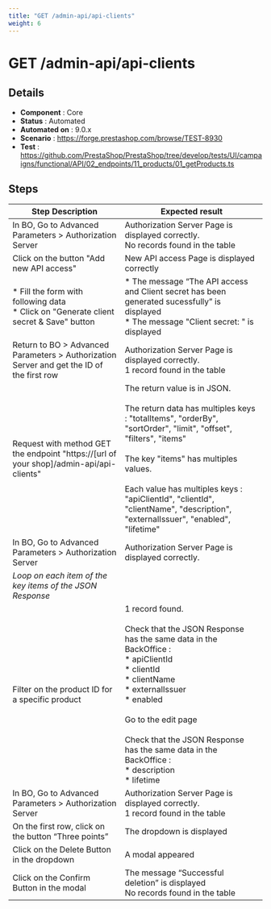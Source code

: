 ```yaml
---
title: "GET /admin-api/api-clients"
weight: 6
---
```


# GET /admin-api/api-clients
## Details
* **Component** : Core
* **Status** : Automated
* **Automated on** : 9.0.x
* **Scenario** : https://forge.prestashop.com/browse/TEST-8930
* **Test** : https://github.com/PrestaShop/PrestaShop/tree/develop/tests/UI/campaigns/functional/API/02_endpoints/11_products/01_getProducts.ts

## Steps
| Step Description | Expected result |
| ----- | ----- |
| In BO, Go to Advanced Parameters > Authorization Server | Authorization Server Page is displayed correctly.<br>No records found in the table |
| Click on the button "Add new API access" | New API access Page is displayed correctly |
| * Fill the form with following data<br> * Click on "Generate client secret & Save" button | * The message “The API access and Client secret has been generated sucessfully” is displayed<br> * The message "Client secret: " is displayed |
| Return to BO > Advanced Parameters > Authorization Server and get the ID of the first row | Authorization Server Page is displayed correctly.<br>1 record found in the table |
| Request with method GET the endpoint "https://[url of your shop]/admin-api/api-clients" | The return value is in JSON.<br><br>The return data has multiples keys : "totalItems", "orderBy", "sortOrder", "limit", "offset", "filters", "items"<br><br>The key "items" has multiples values.<br><br>Each value has multiples keys : "apiClientId", "clientId", "clientName", "description", "externalIssuer", "enabled", "lifetime" |
| In BO, Go to Advanced Parameters > Authorization Server | Authorization Server Page is displayed correctly. |
| *Loop on each item of the key items of the JSON Response* |  |
| Filter on the product ID for a specific product | 1 record found.<br><br>Check that the JSON Response has the same data in the BackOffice :<br> * apiClientId<br> * clientId<br> * clientName<br> * externalIssuer<br> * enabled<br><br>Go to the edit page<br><br>Check that the JSON Response has the same data in the BackOffice :<br> * description<br> * lifetime |
| In BO, Go to Advanced Parameters > Authorization Server | Authorization Server Page is displayed correctly.<br>1 record found in the table |
| On the first row, click on the button “Three points” | The dropdown is displayed |
| Click on the Delete Button in the dropdown | A modal appeared |
| Click on the Confirm Button in the modal | The message “Successful deletion” is displayed<br>No records found in the table |
